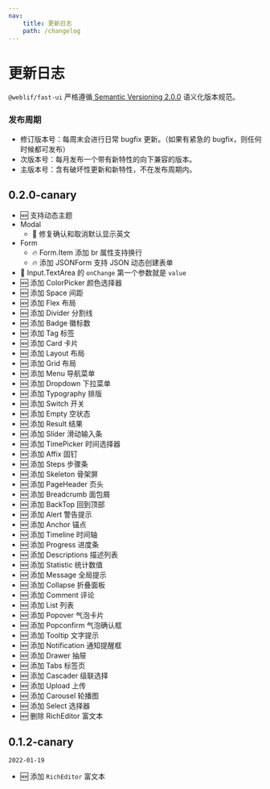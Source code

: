 ```yaml
---
nav:
    title: 更新日志
    path: /changelog
---
```


# 更新日志

`@weblif/fast-ui` 严格遵循[ Semantic Versioning 2.0.0](https://semver.org/lang/zh-CN/) 语义化版本规范。

### 发布周期

-   修订版本号：每周末会进行日常 bugfix 更新。（如果有紧急的 bugfix，则任何时候都可发布）
-   次版本号：每月发布一个带有新特性的向下兼容的版本。
-   主版本号：含有破坏性更新和新特性，不在发布周期内。

## 0.2.0-canary

- 🆕 支持动态主题
- Modal
    - 🐞 修复确认和取消默认显示英文
- Form
    - 🔥 Form.Item 添加 br 属性支持换行
    - 🔥 添加 JSONForm 支持 JSON 动态创建表单
- 🐞 Input.TextArea 的 `onChange` 第一个参数就是 `value`
- 🆕 添加 ColorPicker 颜色选择器
- 🆕 添加 Space 间距 
- 🆕 添加 Flex 布局
- 🆕 添加 Divider 分割线
- 🆕 添加 Badge 徽标数
- 🆕 添加 Tag 标签
- 🆕 添加 Card 卡片
- 🆕 添加 Layout 布局
- 🆕 添加 Grid 布局
- 🆕 添加 Menu 导航菜单
- 🆕 添加 Dropdown 下拉菜单
- 🆕 添加 Typography 排版
- 🆕 添加 Switch 开关
- 🆕 添加 Empty 空状态
- 🆕 添加 Result 结果
- 🆕 添加 Slider 滑动输入条
- 🆕 添加 TimePicker 时间选择器
- 🆕 添加 Affix 固钉
- 🆕 添加 Steps 步骤条
- 🆕 添加 Skeleton 骨架屏
- 🆕 添加 PageHeader 页头
- 🆕 添加 Breadcrumb 面包屑
- 🆕 添加 BackTop 回到顶部
- 🆕 添加 Alert 警告提示
- 🆕 添加 Anchor 锚点
- 🆕 添加 Timeline 时间轴
- 🆕 添加 Progress 进度条
- 🆕 添加 Descriptions 描述列表
- 🆕 添加 Statistic 统计数值 
- 🆕 添加 Message 全局提示
- 🆕 添加 Collapse 折叠面板
- 🆕 添加 Comment 评论
- 🆕 添加 List 列表 
- 🆕 添加 Popover 气泡卡片
- 🆕 添加 Popconfirm 气泡确认框
- 🆕 添加 Tooltip 文字提示
- 🆕 添加 Notification 通知提醒框
- 🆕 添加 Drawer 抽屉
- 🆕 添加 Tabs 标签页
- 🆕 添加 Cascader 级联选择
- 🆕 添加 Upload 上传 
- 🆕 添加 Carousel 轮播图
- 🆕 添加 Select 选择器
- 🆕 删除 RichEditor 富文本

## 0.1.2-canary

`2022-01-19`

-   🆕 添加 `RichEditor` 富文本
